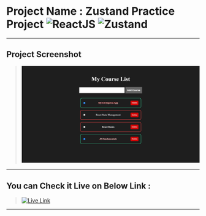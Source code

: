 # Project Name : Zustand Practice Project ![ReactJS](https://img.shields.io/badge/Technologies-ReactJS-rose) ![Zustand](https://img.shields.io/badge/Technologies-Zustand-orange)

---

## Project Screenshot

> ![SS](./SS.png)

---

## You can Check it Live on Below Link :

> [![Live Link](https://img.shields.io/badge/DEPLOYED-LINK-green)](https://zustand-practice-project-todo-sj.netlify.app/)

---

